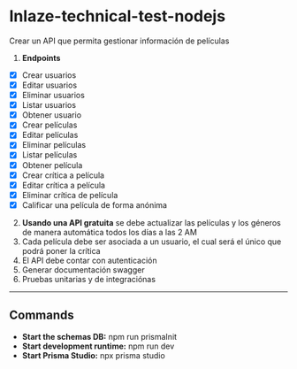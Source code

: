 # Inlaze-technical-test-nodejs

Crear un API que permita gestionar información de películas

1. **Endpoints**
  - [x] Crear usuarios
  - [x] Editar usuarios
  - [x] Eliminar usuarios
  - [x] Listar usuarios
  - [x] Obtener usuario
  - [x] Crear películas
  - [x] Editar películas
  - [x] Eliminar películas
  - [x] Listar películas
  - [x] Obtener película
  - [x] Crear crítica a película
  - [x] Editar crítica a película
  - [x] Eliminar crítica de película
  - [x] Calificar una película de forma anónima

2. **Usando una API gratuita** se debe actualizar las películas y los géneros de manera automática todos los días a las 2 AM
3. Cada película debe ser asociada a un usuario, el cual será el único que podrá poner la crítica
4. El API debe contar con autenticación
5. Generar documentación swagger
6. Pruebas unitarias y de integraciónas

--------------------------------------------
## Commands
* **Start the schemas DB:** npm run prismaInit
* **Start development runtime:** npm run dev 
* **Start Prisma Studio:** npx prisma studio